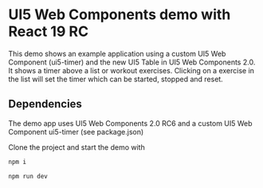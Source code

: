 # UI5 Web Components demo with React 19 RC

This demo shows an example application using a custom UI5 Web Component (ui5-timer) and the new UI5 Table in UI5 Web Components 2.0.
It shows a timer above a list or workout exercises. Clicking on a exercise in the list will set the timer which can be started, stopped and reset.

## Dependencies

The demo app uses UI5 Web Components 2.0 RC6 and a custom UI5 Web Component ui5-timer (see package.json)

Clone the project and start the demo with

```js
npm i

npm run dev
```

